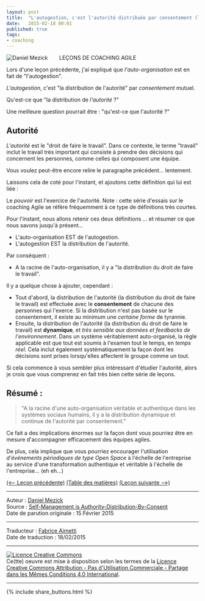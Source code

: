 ```yaml
---
layout: post
title:  "L'autogestion, c'est l'autorité distribuée par consentement (leçon 5)"
date:   2015-02-18 00:01
published: true
tags:
- coaching
---
```


<div align="left" style="float:left; padding-right:30px" >
  <img title="Daniel Mezick" src="{{ site.url }}assets/daniel_mezick/daniel-mezick-002.png" />
</div>
LEÇONS DE COACHING AGILE

Lors d'une leçon précédente, j'ai expliqué que _l'auto-organisation_ est en fait de "l'autogestion".

_L'autogestion_, c'est "la distribution de l'autorité" par _consentement_ mutuel.

Qu'est-ce que "la distribution de _l'autorité_ ?"

Une meilleure question pourrait être : "qu'est-ce que l'autorité ?"

## Autorité

_L'autorité_ est le "droit de faire le travail". Dans ce contexte, le terme "travail" inclut le travail très important qui consiste à prendre des décisions qui concernent les personnes, comme celles qui composent une équipe.

Vous voulez peut-être encore relire le paragraphe précédent... lentement.

Laissons cela de coté pour l'instant, et ajoutons cette définition qui lui est liée :

Le _pouvoir_ est l'exercice de l'autorité. Note : cette série d'essais sur le coaching Agile se réfère fréquemment à ce type de définitions très courtes.

Pour l'instant, nous allons retenir ces deux définitions ... et résumer ce que nous savons jusqu'à présent...

* L'auto-organisation EST de l'autogestion.
* L'autogestion EST la distribution de l'autorité.


Par conséquent :

* A la racine de l'auto-organisation, il y a "la distribution du droit de faire le travail".


Il y a quelque chose à ajouter, cependant :

* Tout d'abord, la distribution de l'autorité (la distribution du droit de faire le travail) est effectuée avec le **consentement** de chacune des personnes qui l'exerce. Si la distribution n'est pas basée sur le consentement, il existe au minimum une _certaine forme_ de tyrannie.
* Ensuite, la distribution de l'autorité (la distribution du droit de faire le travail) est **dynamique**, et _très sensible aux données et feedbacks de l'environnement_. Dans un système véritablement auto-organisé, la règle applicable est que tout est soumis à l'examen tout le temps, en _temps réel_. Cela inclut également systématiquement la façon dont les décisions sont prises lorsqu'elles affectent le groupe comme un tout.

Si cela commence à vous sembler plus intéressant d'étudier l'autorité, alors je crois que vous comprenez en fait très bien cette série de leçons.

## Résumé :

> "A la racine d'une auto-organisation véritable et authentique dans les systèmes sociaux humains, il y a la distribution dynamique et continue de l'autorité par consentement."

Ce fait a des implications énormes sur la façon dont vous pourriez être en mesure d'accompagner efficacement des équipes agiles.

De plus, cela implique que vous pourriez encourager l'utilisation _d'événements périodiques de type Open Space_ à l'échelle de l'entreprise au service d'une transformation authentique et véritable à l'échelle de l'entreprise... (eh eh...)

[(<-- Leçon précédente)](http://www.les-traducteurs-agiles.org/2015/02/19/l-auto-organisation-est-de-l-auto-gestion-lecon-4.html) [(Table des matières)](http://www.les-traducteurs-agiles.org/2015/02/19/lecons-de-coaching.html) [(Leçon suivante -->)](http://www.les-traducteurs-agiles.org/2015/02/19/votre-style-autoritaire-tue-l-auto-organisation-lecon-6.html)  

---
Auteur : [Daniel Mezick](https://twitter.com/DanielMezick)  
Source : [Self-Management is Authority-Distribution-By-Consent](http://newtechusa.net/agile/self-management-is-authority-distribution-by-consent/)  
Date de parution originale : 15 Février 2015  

---
Traducteur : [Fabrice Aimetti](http://www.fabrice-aimetti.fr/)  
Date de traduction : 18/02/2015  

---

<a rel="license" href="http://creativecommons.org/licenses/by-nc-sa/4.0/"><img alt="Licence Creative Commons" style="border-width:0" src="http://i.creativecommons.org/l/by-nc-sa/4.0/88x31.png" /></a><br />Ce(tte) oeuvre est mise à disposition selon les termes de la <a rel="license" href="http://creativecommons.org/licenses/by-nc-sa/4.0/">Licence Creative Commons Attribution - Pas d'Utilisation Commerciale - Partage dans les Mêmes Conditions 4.0 International</a>.

---

{% include share_buttons.html %}
